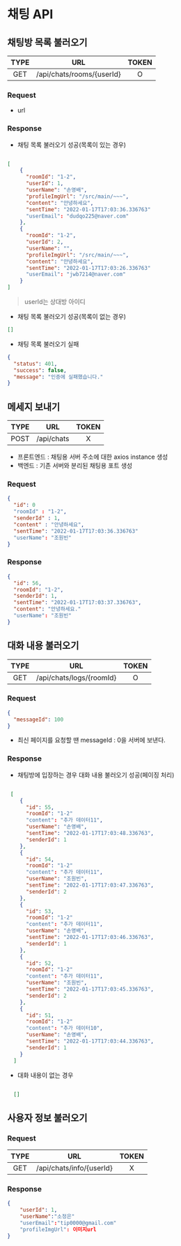# 채팅 API

## 채팅방 목록 불러오기

| TYPE |           URL           | TOKEN |
| :--: | :---------------------: | :---: |
| GET  | /api/chats/rooms/{userId} |   O   |

### Request

- url 

### Response

- 채팅 목록 불러오기 성공(목록이 있는 경우)

```json

[
    {
      "roomId": "1-2",
      "userId": 1,
      "userName": "손영배",
      "profileImgUrl": "/src/main/~~~",
      "content": "안녕하세요",
      "sentTime": "2022-01-17T17:03:36.336763"
      "userEmail": "dudqo225@naver.com"
    },
    {
      "roomId": "1-2",
      "userId": 2,
      "userName": "",
      "profileImgUrl": "/src/main/~~~",
      "content": "안녕하세요",
      "sentTime": "2022-01-17T17:03:26.336763"
      "userEmail": "jwb7214@naver.com"
    }
]

```

> userId는 상대방 아이디

- 채팅 목록 불러오기 성공(목록이 없는 경우)

```json
[]
```

- 채팅 목록 불러오기 실패

```json
{
  "status": 401,
  "success": false,
  "message": "인증에 실패했습니다."
}
```

## 메세지 보내기

| TYPE |      URL      | TOKEN |
| :--: | :-----------: | :---: |
| POST | /api/chats |   X   |

- 프론트엔드 : 채팅용 서버 주소에 대한 axios instance 생성
- 백엔드 : 기존 서버와 분리된 채팅용 포트 생성 

### Request
```json
{
  "id": 0
  "roomId" : "1-2",
  "senderId" : 1,
  "content" : "안녕하세요",
  "sentTime": "2022-01-17T17:03:36.336763"
  "userName": "조원빈"
}
```

### Response
```json
{
  "id": 56,
  "roomId": "1-2",
  "senderId": 1,
  "sentTime": "2022-01-17T17:03:37.336763",
  "content": "안녕하세요."
  "userName": "조원빈"
}
```

## 대화 내용 불러오기

| TYPE |      URL      | TOKEN |
| :--: | :-----------: | :---: |
| GET  | /api/chats/logs/{roomId} |   O   |

### Request

```json
{
  "messageId": 100
}
```

- 최신 페이지를 요청할 땐 messageId : 0을 서버에 보낸다.

### Response

- 채팅방에 입장하는 경우 대화 내용 불러오기 성공(페이징 처리)

```json

 [
    {
      "id": 55,
      "roomId": "1-2"
      "content": "추가 데이터11",
      "userName": "손영배",
      "sentTime": "2022-01-17T17:03:48.336763",
      "senderId": 1
    },
    {
      "id": 54,
      "roomId": "1-2"
      "content": "추가 데이터11",
      "userName": "조원빈",
      "sentTime": "2022-01-17T17:03:47.336763",
      "senderId": 2
    },
    {
      "id": 53,
      "roomId": "1-2"
      "content": "추가 데이터11",
      "userName": "손영배",
      "sentTime": "2022-01-17T17:03:46.336763",
      "senderId": 1
    },
    {
      "id": 52,
      "roomId": "1-2"
      "content": "추가 데이터11",
      "userName": "조원빈",
      "sentTime": "2022-01-17T17:03:45.336763",
      "senderId": 2
    },
    {
      "id": 51,
      "roomId": "1-2"
      "content": "추가 데이터10",
      "userName": "손영배",
      "sentTime": "2022-01-17T17:03:44.336763",
      "senderId": 1
    }
  ]

```



- 대화 내용이 없는 경우

```json

  []

```

## 사용자 정보 불러오기
### Request
| TYPE |      URL      | TOKEN |
| :--: | :-----------: | :---: |
| GET  | /api/chats/info/{userId} |   X   |

### Response
```json
{
    "userId": 1,
    "userName":"소정은"
    "userEmail":"tip0000@gmail.com"
    "profileImgUrl": 이미지url
}
``` 

